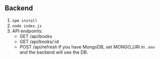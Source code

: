 Backend
-------
1. `npm install`
2. `node index.js`
3. API endpoints:
   - GET /api/books
   - GET /api/books/:id
   - POST /api/refresh
If you have MongoDB, set MONGO_URI in `.env` and the backend will use the DB.
